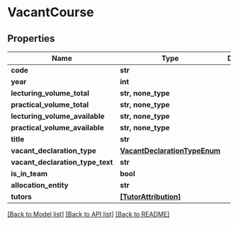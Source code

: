 # VacantCourse


## Properties
Name | Type | Description | Notes
------------ | ------------- | ------------- | -------------
**code** | **str** |  | [optional] 
**year** | **int** |  | [optional] 
**lecturing_volume_total** | **str, none_type** |  | [optional] 
**practical_volume_total** | **str, none_type** |  | [optional] 
**lecturing_volume_available** | **str, none_type** |  | [optional] 
**practical_volume_available** | **str, none_type** |  | [optional] 
**title** | **str** |  | [optional] 
**vacant_declaration_type** | [**VacantDeclarationTypeEnum**](VacantDeclarationTypeEnum.md) |  | [optional] 
**vacant_declaration_type_text** | **str** |  | [optional] 
**is_in_team** | **bool** |  | [optional] 
**allocation_entity** | **str** |  | [optional] 
**tutors** | [**[TutorAttribution]**](TutorAttribution.md) |  | [optional] 

[[Back to Model list]](../README.md#documentation-for-models) [[Back to API list]](../README.md#documentation-for-api-endpoints) [[Back to README]](../README.md)


